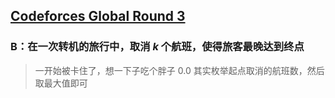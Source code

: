 ## [Codeforces Global Round 3](https://codeforces.com/contest/1148)


### B：在一次转机的旅行中，取消 $k$ 个航班，使得旅客最晚达到终点

> 一开始被卡住了，想一下子吃个胖子 0.0 其实枚举起点取消的航班数，然后取最大值即可